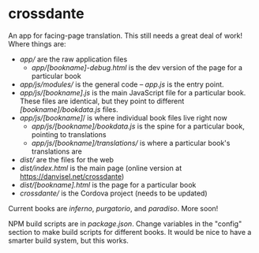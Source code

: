 # crossdante

An app for facing-page translation. This still needs a great deal of work! Where things are:

 * _app/_ are the raw application files
 	* _app/[bookname]-debug.html_ is the dev version of the page for a particular book
  * _app/js/modules/_ is the general code – _app.js_ is the entry point.
  * _app/js/[bookname].js_ is the main JavaScript file for a particular book. These files are identical, but they point to different _[bookname]/bookdata.js_ files.
  * _app/js/[bookname]_/ is where individual book files live right now
	 * _app/js/[bookname]/bookdata.js_ is the spine for a particular book, pointing to translations
	 * _app/js/[bookname]/translations/_ is where a particular book's translations are
 * _dist/_ are the files for the web
  * _dist/index.html_ is the main page (online version at https://danvisel.net/crossdante)
  * _dist/[bookname].html_ is the page for a particular book
 * _crossdante/_ is the Cordova project (needs to be updated)

Current books are _inferno_, _purgatorio_, and _paradiso_. More soon!

NPM build scripts are in _package.json_. Change variables in the "config" section to make build scripts for different books. It would be nice to have a smarter build system, but this works.

